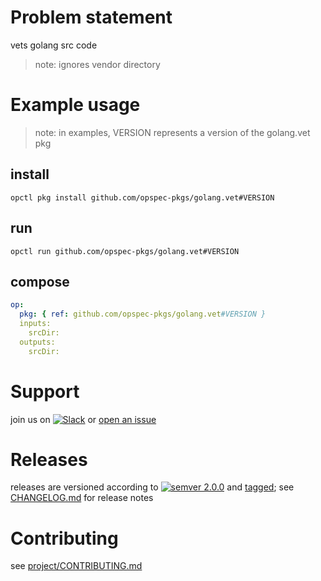 # Problem statement
vets golang src code

> note: ignores vendor directory

# Example usage

> note: in examples, VERSION represents a version of the golang.vet pkg

## install

```shell
opctl pkg install github.com/opspec-pkgs/golang.vet#VERSION
```

## run

```
opctl run github.com/opspec-pkgs/golang.vet#VERSION
```

## compose

```yaml
op:
  pkg: { ref: github.com/opspec-pkgs/golang.vet#VERSION }
  inputs: 
    srcDir:
  outputs:
    srcDir:
```

# Support

join us on [![Slack](https://opspec-slackin.herokuapp.com/badge.svg)](https://opspec-slackin.herokuapp.com/)
or [open an issue](https://github.com/opspec-pkgs/golang.vet/issues)

# Releases

releases are versioned according to
[![semver 2.0.0](https://img.shields.io/badge/semver-2.0.0-brightgreen.svg)](http://semver.org/spec/v2.0.0.html)
and [tagged](https://git-scm.com/book/en/v2/Git-Basics-Tagging); see
[CHANGELOG.md](CHANGELOG.md) for release notes

# Contributing

see [project/CONTRIBUTING.md](https://github.com/opspec-pkgs/project/blob/master/CONTRIBUTING.md)
